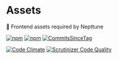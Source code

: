 # Assets

:scroll: Frontend assets required by Nepttune

[![npm](https://img.shields.io/npm/dt/nepttune.svg)]()
[![npm](https://img.shields.io/npm/v/nepttune.svg)]()
[![CommitsSinceTag](https://img.shields.io/github/commits-since/nepttune/assets/v2.0.4.svg?maxAge=600)]()

[![Code Climate](https://codeclimate.com/github/nepttune/nepttune/badges/gpa.svg)](https://codeclimate.com/github/nepttune/nepttune)
[![Scrutinizer Code Quality](https://scrutinizer-ci.com/g/nepttune/nepttune/badges/quality-score.png?b=master)](https://scrutinizer-ci.com/g/nepttune/nepttune/?branch=master)
